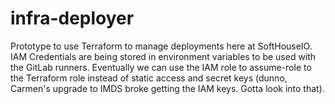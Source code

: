 # infra-deployer

Prototype to use Terraform to manage deployments here at SoftHouseIO. IAM Credentials are being stored in environment variables to be used with the GitLab runners. Eventually we can use the IAM role to assume-role to the Terraform role instead of static access and secret keys (dunno, Carmen's upgrade to IMDS broke getting the IAM keys. Gotta look into that).